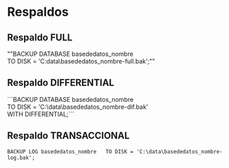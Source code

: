 # Respaldos  
## Respaldo FULL

""BACKUP DATABASE basededatos_nombre  
TO DISK = 'C:data\basededatos_nombre-full.bak';""
  
## Respaldo DIFFERENTIAL
´´´BACKUP DATABASE basededatos_nombre  
TO DISK = 'C:\data\basededatos_nombre-dif.bak'  
WITH DIFFERENTIAL;´´´
  
## Respaldo TRANSACCIONAL
``
BACKUP LOG basededatos_nombre  
TO DISK = 'C:\data\basededatos_nombre-log.bak';
``

